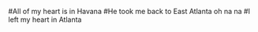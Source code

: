 #All of my heart is in Havana
#He took me back to East Atlanta oh na na 
#I left my heart in Atlanta
